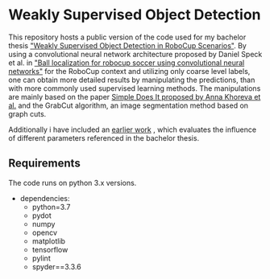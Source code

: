# Weakly Supervised Object Detection

This repository hosts a public version of the code used for my bachelor thesis ["Weakly Supervised Object Detection in RoboCup Scenarios"](https://github.com/Menkeyshow/Weakly-Supervised-Object-Detection/blob/main/paper/bachlor_thesis.pdf).
By using a convolutional neural network architecture proposed by Daniel Speck et al. in ["Ball localization for robocup soccer using convolutional neural networks"](https://link.springer.com/chapter/10.1007/978-3-319-68792-6_2) for the RoboCup context and utilizing only coarse level labels, one can obtain more detailed results by manipulating the predictions, than with more commonly used supervised learning methods.
The manipulations are mainly based on the paper [Simple Does It proposed by Anna Khoreva et al.](https://arxiv.org/abs/1603.07485) and the GrabCut algorithm, an image segmentation method based on graph cuts.

Additionally i have included an [earlier work](https://github.com/Menkeyshow/Weakly-Supervised-Object-Detection/blob/main/paper/multiobjectfcnn_Birkenhagen_Geislinger__Copy_.pdf) , which evaluates the influence of different parameters referenced in the bachelor thesis.



## Requirements
The code runs on python 3.x versions. 
- dependencies:
  - python=3.7
  - pydot
  - numpy
  - opencv
  - matplotlib
  - tensorflow
  - pylint
  - spyder==3.3.6
